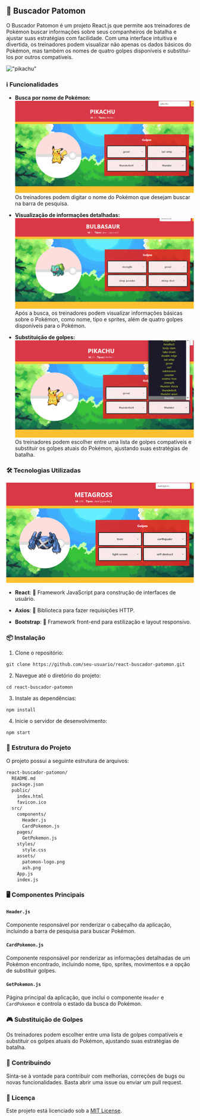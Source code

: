 ## 🚀 Buscador Patomon

O Buscador Patomon é um projeto React.js que permite aos treinadores de Pokémon buscar informações sobre seus companheiros de batalha e ajustar suas estratégias com facilidade. Com uma interface intuitiva e divertida, os treinadores podem visualizar não apenas os dados básicos do Pokémon, mas também os nomes de quatro golpes disponíveis e substituí-los por outros compatíveis.

!["pikachu"]('./src/images/1.png')

### ℹ️ Funcionalidades

- **Busca por nome de Pokémon:** ![](./src/images/2.png)
Os treinadores podem digitar o nome do Pokémon que desejam buscar na barra de pesquisa.

- **Visualização de informações detalhadas:**![](./src/images/5.png) Após a busca, os treinadores podem visualizar informações básicas sobre o Pokémon, como nome, tipo e sprites, além de quatro golpes disponíveis para o Pokémon.

- **Substituição de golpes:**![](./src/images/3.png) Os treinadores podem escolher entre uma lista de golpes compatíveis e substituir os golpes atuais do Pokémon, ajustando suas estratégias de batalha.

### 🛠️ Tecnologias Utilizadas


![](./src/images/4.png)
- **React**: 🌟 Framework JavaScript para construção de interfaces de usuário.

- **Axios**: 📡 Biblioteca para fazer requisições HTTP.

- **Bootstrap**: 🎨 Framework front-end para estilização e layout responsivo.

### 📦 Instalação

1. Clone o repositório:

```
git clone https://github.com/seu-usuario/react-buscador-patomon.git
```

2. Navegue até o diretório do projeto:

```
cd react-buscador-patomon
```

3. Instale as dependências:

```
npm install
```

4. Inicie o servidor de desenvolvimento:

```
npm start
```

### 📁 Estrutura do Projeto

O projeto possui a seguinte estrutura de arquivos:

```
react-buscador-patomon/
  README.md
  package.json
  public/
    index.html
    favicon.ico
  src/
    components/
      Header.js
      CardPokemon.js
    pages/
      GetPokemon.js
    styles/
      style.css
    assets/
      patomon-logo.png
      ash.png
    App.js
    index.js
```

### 🖥️ Componentes Principais

#### `Header.js`

Componente responsável por renderizar o cabeçalho da aplicação, incluindo a barra de pesquisa para buscar Pokémon.

#### `CardPokemon.js`

Componente responsável por renderizar as informações detalhadas de um Pokémon encontrado, incluindo nome, tipo, sprites, movimentos e a opção de substituir golpes.

#### `GetPokemon.js`

Página principal da aplicação, que inclui o componente `Header` e `CardPokemon` e controla o estado da busca do Pokémon.

### 🎮 Substituição de Golpes

Os treinadores podem escolher entre uma lista de golpes compatíveis e substituir os golpes atuais do Pokémon, ajustando suas estratégias de batalha.

### 🤝 Contribuindo

Sinta-se à vontade para contribuir com melhorias, correções de bugs ou novas funcionalidades. Basta abrir uma issue ou enviar um pull request.

### 📜 Licença

Este projeto está licenciado sob a [MIT License](https://opensource.org/licenses/MIT).